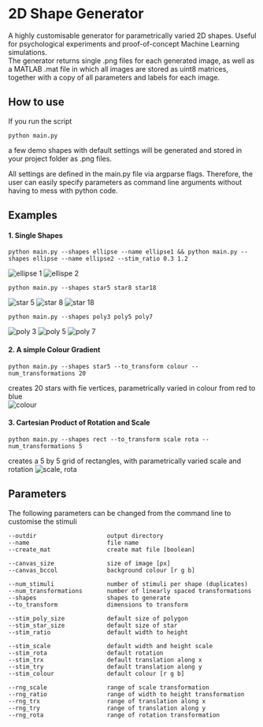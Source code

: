 # 2D Shape Generator

A highly customisable generator for parametrically varied 2D shapes. Useful for psychological experiments and proof-of-concept Machine Learning simulations.  
The generator returns single .png files for each generated image, as well as a MATLAB .mat file in which all images are stored as uint8 matrices, together with a copy of all parameters and labels for each image.   

## How to use
If you run the script  

    python main.py  

a few demo shapes with default settings will be generated and stored in your project folder as .png files. 

All settings are defined in the main.py file via argparse flags. Therefore, the user can easily specify parameters as command line arguments without having to mess with python code.  


## Examples

#### 1. Single Shapes

    python main.py --shapes ellipse --name ellipse1 && python main.py --shapes ellipse --name ellipse2 --stim_ratio 0.3 1.2
![ellipse 1](examples/ellipse2.png)
![ellispe 2](examples/ellipse1.png)

    python main.py --shapes star5 star8 star18
![star 5](examples/star5.png)
![star 8](examples/star8.png)
![star 18](examples/star18.png)

    python main.py --shapes poly3 poly5 poly7
![poly 3](examples/poly3.png)
![poly 5](examples/poly5.png)
![poly 7](examples/poly7.png)

#### 2. A simple Colour Gradient
    
    python main.py --shapes star5 --to_transform colour --num_transformations 20
creates 20 stars with fie vertices, parametrically varied in colour from red to blue  
![colour](examples/colour20.png)

#### 3. Cartesian Product of Rotation and Scale
    python main.py --shapes rect --to_transform scale rota --num_transformations 5
creates a 5 by 5 grid of rectangles, with parametrically varied scale and rotation
![scale, rota](examples/scale_rota.png)

## Parameters
The following parameters can be changed from the command line to customise the stimuli

    --outdir                    output directory
    --name                      file name
    --create_mat                create mat file [boolean]

    --canvas_size               size of image [px]
    --canvas_bccol              background colour [r g b]    

    --num_stimuli               number of stimuli per shape (duplicates)
    --num_transformations       number of linearly spaced transformations
    --shapes                    shapes to generate
    --to_transform              dimensions to transform

    --stim_poly_size            default size of polygon
    --stim_star_size            default size of star
    --stim_ratio                default width to height
    
    --stim_scale                default width and height scale 
    --stim_rota                 default rotation
    --stim_trx                  default translation along x 
    --stim_try                  default translation along y 
    --stim_colour               default colour [r g b]

    --rng_scale                 range of scale transformation
    --rng_ratio                 range of width to height transformation
    --rng_trx                   range of translation along x
    --rng_try                   range of translation along y
    --rng_rota                  range of rotation transformation
